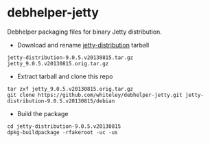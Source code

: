 debhelper-jetty
===============

Debhelper packaging files for binary Jetty distribution.

* Download and rename [jetty-distribution](http://download.eclipse.org/jetty/stable-9/dist/) tarball

```
jetty-distribution-9.0.5.v20130815.tar.gz jetty_9.0.5.v20130815.orig.tar.gz
```

* Extract tarball and clone this repo

```
tar zxf jetty_9.0.5.v20130815.orig.tar.gz
git clone https://github.com/whiteley/debhelper-jetty.git jetty-distribution-9.0.5.v20130815/debian
```

* Build the package

```
cd jetty-distribution-9.0.5.v20130815
dpkg-buildpackage -rfakeroot -uc -us
```
